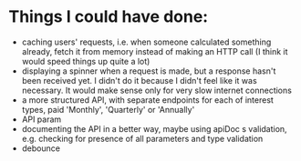 # Things I could have done:

- caching users' requests, i.e. when someone calculated something already, fetch it from memory instead of making an HTTP call (I think it would speed things up quite a lot)
- displaying a spinner when a request is made, but a response hasn't been received yet. I didn't do it because I didn't feel like it was necessary. It would make sense only for very slow internet connections
- a more structured API, with separate endpoints for each of interest types, paid 'Monthly', 'Quarterly' or 'Annually'
- API param
- documenting the API in a better way, maybe using apiDoc
s validation, e.g. checking for presence of all parameters and type validation
- debounce
